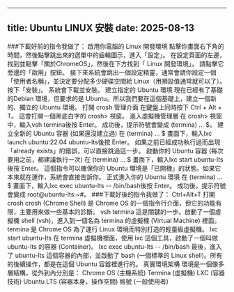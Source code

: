
---
title: Ubuntu LINUX 安裝
date: 2025-08-13
---

###下載好前的指令我做了：
啟用你電腦的 Linux 開發環境
點擊你畫面右下角的時間，然後點擊跳出來的選單中的齒輪圖示，進入「設定」。
在設定頁面的左邊，找到並點擊「關於ChromeOS」，然後在下方找到「 Linux 開發環境」。
請點擊它旁邊的「啟用」按鈕。
接下來系統會跳出一個設定精靈，通常會請你設定一個「使用者名稱」，並決定要分配多少硬碟空間給 Linux（用預設值通常就可以了）。按下「安裝」。
系統會下載並安裝。
建立指定的 Ubuntu 環境
現在已經有了基礎的Debian 環境，但要求的是 Ubuntu。所以我們要在這個基礎上，建立一個新的、獨立的 Ubuntu 環境。
打開 crosh 管理介面
在鍵盤上同時按下 Ctrl + Alt + T。
這會打開一個黑底白字的 crosh> 視窗。
進入虛擬機管理層
在 crosh> 視窗中，輸入vsh termina後按 Enter。
成功後，提示符號會變成 (termina) ... $。
建立全新的 Ubuntu 容器 (如果還沒建立過)
在 (termina) ... $ 畫面下，輸入lxc launch ubuntu:22.04 ubuntu-lts後按 Enter。
如果之前已經成功執行過而出現「already exists」的錯誤，可以直接跳過這一步。
啟動你的 Ubuntu 容器 (每次要用之前，都建議執行一次)
在 (termina) ... $ 畫面下，輸入lxc start ubuntu-lts後按 Enter。
這個指令可以確保你的 Ubuntu 環境是「已開機」的狀態。如果它本來就在運作，系統會直接告訴你。
正式進入你的 Ubuntu 環境
在 (termina) ... $ 畫面下，輸入lxc exec ubuntu-lts -- /bin/bash後按 Enter。
成功後，提示符號會變成 root@ubuntu-lts:~#。
###下載好後的指令我做了：
Ctrl+Alt+T 打開 crosh
crosh (Chrome Shell) 是 Chrome OS 的一個指令行介面，但它的功能有限，主要用來做一些基本的診斷。
vsh termina
這是關鍵的一步。啟動了一個虛擬機 shell (vsh)，進入到一個名為 termina 的虛擬機 (Virtual Machine) 裡面。termina 是 Chrome OS 為了運行 Linux 環境而特別打造的輕量級虛擬機。
lxc start ubuntu-lts
在 termina 虛擬機裡面，使用 lxc 這個工具，啟動了一個叫做 ubuntu-lts 的容器 (Container)。
lxc exec ubuntu-lts -- /bin/bash
最後，進入了 ubuntu-lts 這個容器的內部，並啟動了 bash (一個標準的 Linux shell)。所有的後續操作，都是在這個 Ubuntu 容器裡進行的。
真實環境架構
環境是一個像多層結構，從外到內分別是：
Chrome OS (主機系統)
Termina (虛擬機)
LXC (容器技術)
Ubuntu LTS (容器本身，操作空間)
帳號 (一般使用者)
